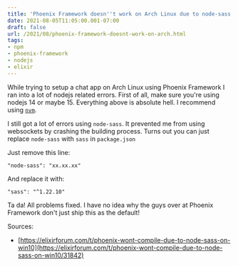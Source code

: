 ```yaml
---
title: 'Phoenix Framework doesn''t work on Arch Linux due to node-sass'
date: 2021-08-05T11:05:00.001-07:00
draft: false
url: /2021/08/phoenix-framework-doesnt-work-on-arch.html
tags: 
- npm
- phoenix-framework
- nodejs
- elixir
---
```


While trying to setup a chat app on Arch Linux using Phoenix Framework I ran into a lot of nodejs related errors. First of all, make sure you're using nodejs 14 or maybe 15. Everything above is absolute hell. I recommend using [`nvm`](https://github.com/nvm-sh/nvm).

I still got a lot of errors using `node-sass`. It prevented me from using websockets by crashing the building process. Turns out you can just replace `node-sass` with `sass` in `package.json`

Just remove this line:

```
"node-sass": "xx.xx.xx"
```

And replace it with:

```
"sass": "^1.22.10"
```

Ta da! All problems fixed. I have no idea why the guys over at Phoenix Framework don't just ship this as the default!

Sources:

*   [https://elixirforum.com/t/phoenix-wont-compile-due-to-node-sass-on-win10](https://elixirforum.com/t/phoenix-wont-compile-due-to-node-sass-on-win10/31842)